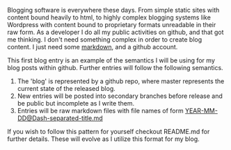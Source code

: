 Blogging software is everywhere these days.  From simple static sites with content bound heavily to html, to highly
complex blogging systems like Wordpress with content bound to proprietary formats unreadable in their raw form.
As a developer I do all my public activities on github, and that got me thinking. I don't need something complex
in order to create blog content.  I just need some [markdown](http://en.wikipedia.org/wiki/Markdown), and a
github account.

This first blog entry is an example of the semantics I will be using for my blog posts within github.  Further
entries will follow the following semantics.

1. The 'blog' is represented by a github repo, where master represents the current state of the released blog.
1. New entries will be posted into secondary branches before release and be public but incomplete as I write them.
1. Entries will be raw markdown files with file names of form YEAR-MM-DD@Dash-separated-title.md

If you wish to follow this pattern for yourself checkout README.md for further details.  These will evolve as I
utilize this format for my blog.
